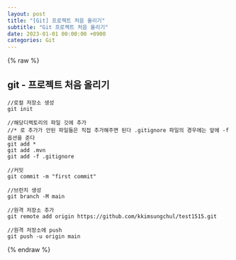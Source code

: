```yaml
---  
layout: post  
title: "[Git] 프로젝트 처음 올리기"  
subtitle: "Git 프로젝트 처음 올리기"  
date: 2023-01-01 00:00:00 +0900  
categories: Git  
---  
```

{% raw %}  
## git - 프로젝트 처음 올리기  
  
	//로컬 저장소 생성  
	git init  
  
	//해당디렉토리의 파일 깃에 추가  
	//* 로 추가가 안된 파일들은 직접 추가해주면 된다 .gitignore 파일의 경우에는 앞에 -f 옵션을 준다  
	git add *  
	git add .mvn  
	git add -f .gitignore  
  
	//커밋  
	git commit -m "first commit"  
  
	//브런치 생성  
	git branch -M main  
  
	//원격 저장소 추가  
	git remote add origin https://github.com/kkimsungchul/test1515.git  
  
	//원격 저장소에 push  
	git push -u origin main  
{% endraw %}